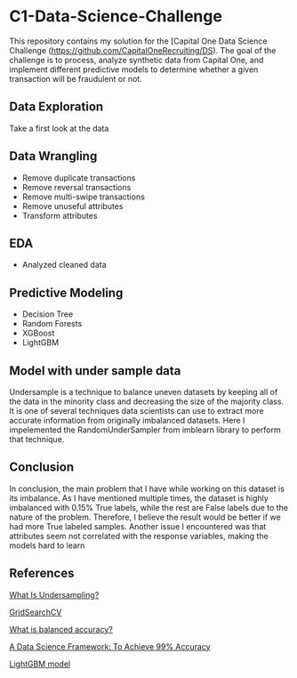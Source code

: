 # C1-Data-Science-Challenge

This repository contains my solution for the  [Capital One Data Science Challenge (https://github.com/CapitalOneRecruiting/DS). The goal of the challenge is to process, analyze synthetic data from Capital One, and implement different predictive models to determine whether a given transaction will be fraudulent or not.

## Data Exploration
Take a first look at the data

## Data Wrangling
- Remove duplicate transactions
- Remove reversal transactions
- Remove multi-swipe transactions
- Remove unuseful attributes 
- Transform attributes

## EDA
- Analyzed cleaned data

## Predictive Modeling
- Decision Tree
- Random Forests
- XGBoost
- LightGBM

## Model with under sample data
Undersample is a technique to balance uneven datasets by keeping all of the data in the minority class and decreasing the size of the majority class. It is one of several techniques data scientists can use to extract more accurate information from originally imbalanced datasets. Here I impelemented the RandomUnderSampler from imblearn library to perform that technique.

## Conclusion
In conclusion, the main problem that I have while working on this dataset is its imbalance. As I have mentioned multiple times, the dataset is highly imbalanced with 0.15% True labels, while the rest are False labels due to the nature of the problem. Therefore, I believe the result would be better if we had more True labeled samples. Another issue I encountered was that attributes seem not correlated with the response variables, making the models hard to learn

## References
[What Is Undersampling? ](https://www.mastersindatascience.org/learning/statistics-data-science/undersampling/)

[GridSearchCV](https://scikit-learn.org/stable/modules/generated/sklearn.model_selection.GridSearchCV.html)

[What is balanced accuracy?](https://statisticaloddsandends.wordpress.com/2020/01/23/what-is-balanced-accuracy/)

[A Data Science Framework: To Achieve 99% Accuracy](https://www.kaggle.com/minhdnguyen/a-data-science-framework-to-achieve-99-accuracy#Step-5:-Model-Data)

[LightGBM model](https://www.kaggle.com/kirshoff/fraud-detection-lightgbm-xgboost)
